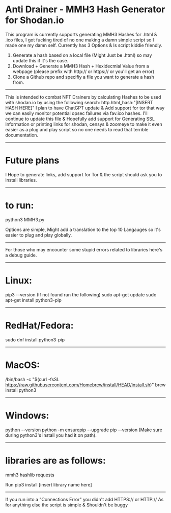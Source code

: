 # Anti Drainer - MMH3 Hash Generator for Shodan.io

This program is currently supports generating MMH3 Hashes for .html & .ico files, I got fucking tired of no one making a damn simple script so I made one my damn self.
Currently has 3 Options & Is script kiddie friendly.

1. Generate a hash based on a local file (Might Just be .html) so may update this if it's the case.
2. Download + Generate a MMH3 Hash + Hexidecmial Value from a webpage (please prefix with http:// or https:// or you'll get an error)
3. Clone a Github repo and specifiy a file you want to generate a hash from.

----------------------------------------------------------------------------------------------------------------------------------------------------------------------------------------------------------------


This is intended to combat NFT Drainers by calculating Hashes to be used with shodan.io by using the following search: http.html_hash:"[INSERT HASH HERE]" I plan to have ChatGPT update & Add support for tor that way we can easily monitor potential opsec failures via fav.ico hashes. I'll continue to update this file & Hopefully add support for Generating SSL Information or printing links for shodan, censys & zoomeye to make it even easier as a plug and play script so no one needs to read that terrible documentation.

----------------------------------------------------------------------------------------------------------------------------------------------------------------------------------------------------------------
# Future plans

I Hope to generate links, add support for Tor & the script should ask you to install libraries.

----------------------------------------------------------------------------------------------------------------------------------------------------------------------------------------------------------------

# to run: 

python3 MMH3.py

Options are simple, Might add a translation to the top 10 Langauges so it's easier to plug and play globally.

----------------------------------------------------------------------------------------------------------------------------------------------------------------------------------------------------------------

For those who may encounter some stupid errors related to libraries here's a debug guide.

----------------------------------------------------------------------------------------------------------------------------------------------------------------------------------------------------------------

# Linux: 
pip3 --version (If not found run the following)
sudo apt-get update
sudo apt-get install python3-pip

----------------------------------------------------------------------------------------------------------------------------------------------------------------------------------------------------------------

# RedHat/Fedora:
sudo dnf install python3-pip

----------------------------------------------------------------------------------------------------------------------------------------------------------------------------------------------------------------

# MacOS:
/bin/bash -c "$(curl -fsSL https://raw.githubusercontent.com/Homebrew/install/HEAD/install.sh)"
brew install python3

----------------------------------------------------------------------------------------------------------------------------------------------------------------------------------------------------------------

# Windows:
python --version
python -m ensurepip --upgrade
pip --version
(Make sure during python3's install you had it on path).

----------------------------------------------------------------------------------------------------------------------------------------------------------------------------------------------------------------

# libraries are as follows:
mmh3
hashlib
requests

Run pip3 install [insert library name here]

----------------------------------------------------------------------------------------------------------------------------------------------------------------------------------------------------------------

If you run into a "Connections Error" you didn't add HTTPS:// or HTTP:// 
As for anything else the script is simple & Shouldn't be buggy
